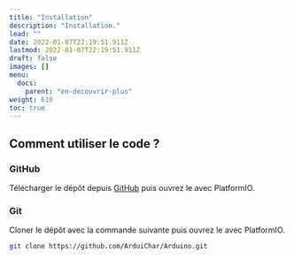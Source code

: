 ```yaml
---
title: "Installation"
description: "Installation."
lead: ""
date: 2022-01-07T22:19:51.911Z
lastmod: 2022-01-07T22:19:51.911Z
draft: false
images: []
menu:
  docs:
    parent: "en-decouvrir-plus"
weight: 610
toc: true
---
```


## Comment utiliser le code ?

### GitHub

Télécharger le dépôt depuis [GitHub](https://github.com/ArduiChar/Arduino) puis ouvrez le avec PlatformIO.

### Git

Cloner le dépôt avec la commande suivante puis ouvrez le avec PlatformIO.

```bash
git clone https://github.com/ArduiChar/Arduino.git
```
